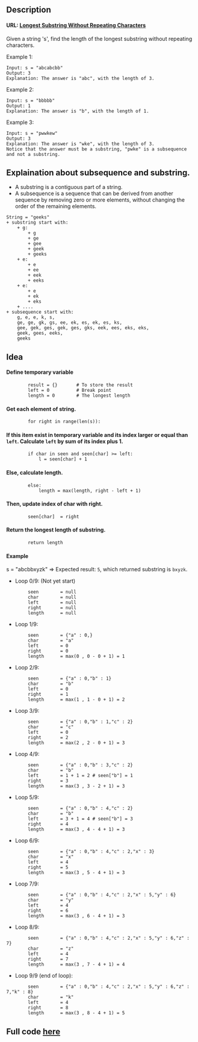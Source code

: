 ## Description
#### URL: [Longest Substring Without Repeating Characters](https://leetcode.com/problems/longest-substring-without-repeating-characters/)
Given a string 's', find the length of the longest 
substring
 without repeating characters.

Example 1:
```
Input: s = "abcabcbb"
Output: 3
Explanation: The answer is "abc", with the length of 3.
```

Example 2:
```
Input: s = "bbbbb"
Output: 1
Explanation: The answer is "b", with the length of 1.
```

Example 3:
```
Input: s = "pwwkew"
Output: 3
Explanation: The answer is "wke", with the length of 3.
Notice that the answer must be a substring, "pwke" is a subsequence and not a substring.
```
## Explaination about subsequence and substring.
+ A substring is a contiguous part of a string.
+ A subsequence is a sequence that can be derived from another sequence by removing zero or more elements, without changing the order of the remaining elements.
```
String = "geeks"
+ substring start with:
    + g: 
        + g
        + ge
        + gee
        + geek
        + geeks
    + e:
        + e
        + ee
        + eek
        + eeks
    + e:
        + e
        + ek
        + eks
    + ....
+ subsequence start with:
    g, e, e, k, s,
    ge, ge, gk, gs, ee, ek, es, ek, es, ks,
    gee, gek, ges, gek, ges, gks, eek, ees, eks, eks,
    geek, gees, eeks,
    geeks
```

## Idea

#### Define temporary variable
```
        result = {}       # To store the result
        left = 0          # Break point
        length = 0        # The longest length
```
#### Get each element of string.
```
        for right in range(len(s)):
``` 

#### If this item exist in temporary variable and its index larger or equal than ``left``. Calculate ``left`` by sum of its index plus 1.
```
        if char in seen and seen[char] >= left:
            l = seen[char] + 1
```

#### Else, calculate length.
```
        else:
            length = max(length, right - left + 1)
```

#### Then, update index of char with right.
```
        seen[char]  = right
```
#### Return the longest length of substring.
```
        return length
```

#### Example
s = "abcbbxyzk" => Expected result: ``5``, which returned substring is ``bxyzk``.
+ Loop 0/9: (Not yet start)
```
        seen        = null
        char        = null
        left        = null
        right       = null   
        length      = null
```
+ Loop 1/9: 
```
        seen        = {"a" : 0,}
        char        = "a"
        left        = 0
        right       = 0  
        length      = max(0 , 0 - 0 + 1) = 1
```
+ Loop 2/9: 
```
        seen        = {"a" : 0,"b" : 1}
        char        = "b"
        left        = 0
        right       = 1  
        length      = max(1 , 1 - 0 + 1) = 2
```
+ Loop 3/9: 
```
        seen        = {"a" : 0,"b" : 1,"c" : 2}
        char        = "c"
        left        = 0
        right       = 2  
        length      = max(2 , 2 - 0 + 1) = 3
```
+ Loop 4/9: 
```
        seen        = {"a" : 0,"b" : 3,"c" : 2}
        char        = "b"
        left        = 1 + 1 = 2 # seen["b"] = 1
        right       = 3  
        length      = max(3 , 3 - 2 + 1) = 3
```
+ Loop 5/9: 
```
        seen        = {"a" : 0,"b" : 4,"c" : 2}
        char        = "b"
        left        = 3 + 1 = 4 # seen["b"] = 3
        right       = 4  
        length      = max(3 , 4 - 4 + 1) = 3   
```
+ Loop 6/9: 
```
        seen        = {"a" : 0,"b" : 4,"c" : 2,"x" : 3}
        char        = "x"
        left        = 4
        right       = 5  
        length      = max(3 , 5 - 4 + 1) = 3          
```
+ Loop 7/9: 
```
        seen        = {"a" : 0,"b" : 4,"c" : 2,"x" : 5,"y" : 6}
        char        = "y"
        left        = 4
        right       = 6  
        length      = max(3 , 6 - 4 + 1) = 3            
```
+ Loop 8/9: 
```
        seen        = {"a" : 0,"b" : 4,"c" : 2,"x" : 5,"y" : 6,"z" : 7}
        char        = "z"
        left        = 4
        right       = 7  
        length      = max(3 , 7 - 4 + 1) = 4      
```
+ Loop 9/9 (end of loop): 
```
        seen        = {"a" : 0,"b" : 4,"c" : 2,"x" : 5,"y" : 6,"z" : 7,"k" : 8}
        char        = "k"
        left        = 4
        right       = 8  
        length      = max(3 , 8 - 4 + 1) = 5  
```

## Full code [here](./LongestSubstringWithoutRepeatingCharacters.py)